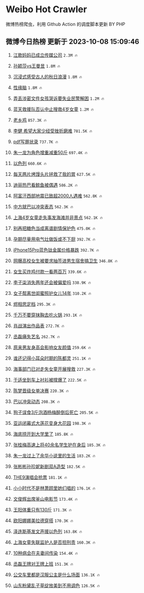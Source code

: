 # Weibo Hot Crawler 



微博热榜爬虫，利用 Github Action 的调度脚本更新 BY PHP 


## 微博今日热榜 更新于 2023-10-08 15:09:46 
1. [江歌妈妈已成立传媒公司](https://s.weibo.com/weibo?q=%23%E6%B1%9F%E6%AD%8C%E5%A6%88%E5%A6%88%E5%B7%B2%E6%88%90%E7%AB%8B%E4%BC%A0%E5%AA%92%E5%85%AC%E5%8F%B8%23&t=31&band_rank=1&Refer=top) `2.3M 🔥` 

1. [孙颖莎vs王曼昱](https://s.weibo.com/weibo?q=%E5%AD%99%E9%A2%96%E8%8E%8Evs%E7%8E%8B%E6%9B%BC%E6%98%B1&t=31&band_rank=2&Refer=top) `1.8M 🔥` 

1. [沉浸式感受古人的秋日浪漫](https://s.weibo.com/weibo?q=%23%E6%B2%89%E6%B5%B8%E5%BC%8F%E6%84%9F%E5%8F%97%E5%8F%A4%E4%BA%BA%E7%9A%84%E7%A7%8B%E6%97%A5%E6%B5%AA%E6%BC%AB%23&t=31&band_rank=3&Refer=top) `1.8M 🔥` 

1. [性缘脑](https://s.weibo.com/weibo?q=%E6%80%A7%E7%BC%98%E8%84%91&t=31&band_rank=4&Refer=top) `1.8M 🔥` 

1. [弄丢涉密文件女孩哭诉要失业民警解困](https://s.weibo.com/weibo?q=%23%E5%BC%84%E4%B8%A2%E6%B6%89%E5%AF%86%E6%96%87%E4%BB%B6%E5%A5%B3%E5%AD%A9%E5%93%AD%E8%AF%89%E8%A6%81%E5%A4%B1%E4%B8%9A%E6%B0%91%E8%AD%A6%E8%A7%A3%E5%9B%B0%23&t=31&band_rank=5&Refer=top) `1.2M 🔥` 

1. [蓝天救援队否认中止搜救4岁女童](https://s.weibo.com/weibo?q=%23%E8%93%9D%E5%A4%A9%E6%95%91%E6%8F%B4%E9%98%9F%E5%90%A6%E8%AE%A4%E4%B8%AD%E6%AD%A2%E6%90%9C%E6%95%914%E5%B2%81%E5%A5%B3%E7%AB%A5%23&t=31&band_rank=6&Refer=top) `1.2M 🔥` 

1. [老乡鸡](https://s.weibo.com/weibo?q=%23%E8%80%81%E4%B9%A1%E9%B8%A1%23&t=31&band_rank=7&Refer=top) `857.3K 🔥` 

1. [李健 希望大家少经受挫折磨难](https://s.weibo.com/weibo?q=%E6%9D%8E%E5%81%A5%20%E5%B8%8C%E6%9C%9B%E5%A4%A7%E5%AE%B6%E5%B0%91%E7%BB%8F%E5%8F%97%E6%8C%AB%E6%8A%98%E7%A3%A8%E9%9A%BE&t=31&band_rank=8&Refer=top) `781.5K 🔥` 

1. [pdf写罪状录](https://s.weibo.com/weibo?q=pdf%E5%86%99%E7%BD%AA%E7%8A%B6%E5%BD%95&t=31&band_rank=9&Refer=top) `737.7K 🔥` 

1. [朱一龙为角色增重减重50斤](https://s.weibo.com/weibo?q=%23%E6%9C%B1%E4%B8%80%E9%BE%99%E4%B8%BA%E8%A7%92%E8%89%B2%E5%A2%9E%E9%87%8D%E5%87%8F%E9%87%8D50%E6%96%A4%23&t=31&band_rank=10&Refer=top) `697.4K 🔥` 

1. [以色列](https://s.weibo.com/weibo?q=%E4%BB%A5%E8%89%B2%E5%88%97&t=31&band_rank=11&Refer=top) `660.6K 🔥` 

1. [每天两片烤馒头片拯救了我的胃](https://s.weibo.com/weibo?q=%23%E6%AF%8F%E5%A4%A9%E4%B8%A4%E7%89%87%E7%83%A4%E9%A6%92%E5%A4%B4%E7%89%87%E6%8B%AF%E6%95%91%E4%BA%86%E6%88%91%E7%9A%84%E8%83%83%23&t=31&band_rank=12&Refer=top) `627.5K 🔥` 

1. [迪丽热巴看鲸鱼被偶遇](https://s.weibo.com/weibo?q=%23%E8%BF%AA%E4%B8%BD%E7%83%AD%E5%B7%B4%E7%9C%8B%E9%B2%B8%E9%B1%BC%E8%A2%AB%E5%81%B6%E9%81%87%23&t=31&band_rank=13&Refer=top) `586.2K 🔥` 

1. [阿富汗西部地震已致超2000人遇难](https://s.weibo.com/weibo?q=%23%E9%98%BF%E5%AF%8C%E6%B1%97%E8%A5%BF%E9%83%A8%E5%9C%B0%E9%9C%87%E5%B7%B2%E8%87%B4%E8%B6%852000%E4%BA%BA%E9%81%87%E9%9A%BE%23&t=31&band_rank=14&Refer=top) `562.8K 🔥` 

1. [中方就巴以冲突表态](https://s.weibo.com/weibo?q=%23%E4%B8%AD%E6%96%B9%E5%B0%B1%E5%B7%B4%E4%BB%A5%E5%86%B2%E7%AA%81%E8%A1%A8%E6%80%81%23&t=31&band_rank=15&Refer=top) `562.3K 🔥` 

1. [上海4岁女童走失事发海滩并非景点](https://s.weibo.com/weibo?q=%23%E4%B8%8A%E6%B5%B74%E5%B2%81%E5%A5%B3%E7%AB%A5%E8%B5%B0%E5%A4%B1%E4%BA%8B%E5%8F%91%E6%B5%B7%E6%BB%A9%E5%B9%B6%E9%9D%9E%E6%99%AF%E7%82%B9%23&t=31&band_rank=16&Refer=top) `562.1K 🔥` 

1. [别再把糖色当成离谱剧情保护色](https://s.weibo.com/weibo?q=%23%E5%88%AB%E5%86%8D%E6%8A%8A%E7%B3%96%E8%89%B2%E5%BD%93%E6%88%90%E7%A6%BB%E8%B0%B1%E5%89%A7%E6%83%85%E4%BF%9D%E6%8A%A4%E8%89%B2%23&t=31&band_rank=17&Refer=top) `475.0K 🔥` 

1. [孕期尽量用电气灶做饭或不下厨](https://s.weibo.com/weibo?q=%23%E5%AD%95%E6%9C%9F%E5%B0%BD%E9%87%8F%E7%94%A8%E7%94%B5%E6%B0%94%E7%81%B6%E5%81%9A%E9%A5%AD%E6%88%96%E4%B8%8D%E4%B8%8B%E5%8E%A8%23&t=31&band_rank=18&Refer=top) `392.7K 🔥` 

1. [iPhone15Pro蓝色钛金属价格暴跌](https://s.weibo.com/weibo?q=%23iPhone15Pro%E8%93%9D%E8%89%B2%E9%92%9B%E9%87%91%E5%B1%9E%E4%BB%B7%E6%A0%BC%E6%9A%B4%E8%B7%8C%23&t=31&band_rank=19&Refer=top) `392.7K 🔥` 

1. [网曝高校女生被要求抽签进男生宿舍搞卫生](https://s.weibo.com/weibo?q=%23%E7%BD%91%E6%9B%9D%E9%AB%98%E6%A0%A1%E5%A5%B3%E7%94%9F%E8%A2%AB%E8%A6%81%E6%B1%82%E6%8A%BD%E7%AD%BE%E8%BF%9B%E7%94%B7%E7%94%9F%E5%AE%BF%E8%88%8D%E6%90%9E%E5%8D%AB%E7%94%9F%23&t=31&band_rank=20&Refer=top) `346.8K 🔥` 

1. [女生买炸鸡付款一看两百万](https://s.weibo.com/weibo?q=%23%E5%A5%B3%E7%94%9F%E4%B9%B0%E7%82%B8%E9%B8%A1%E4%BB%98%E6%AC%BE%E4%B8%80%E7%9C%8B%E4%B8%A4%E7%99%BE%E4%B8%87%23&t=31&band_rank=21&Refer=top) `339.6K 🔥` 

1. [李子柒消失两年还会被偏爱吗](https://s.weibo.com/weibo?q=%23%E6%9D%8E%E5%AD%90%E6%9F%92%E6%B6%88%E5%A4%B1%E4%B8%A4%E5%B9%B4%E8%BF%98%E4%BC%9A%E8%A2%AB%E5%81%8F%E7%88%B1%E5%90%97%23&t=31&band_rank=22&Refer=top) `338.9K 🔥` 

1. [女子帮离世闺蜜照护女儿14年](https://s.weibo.com/weibo?q=%23%E5%A5%B3%E5%AD%90%E5%B8%AE%E7%A6%BB%E4%B8%96%E9%97%BA%E8%9C%9C%E7%85%A7%E6%8A%A4%E5%A5%B3%E5%84%BF14%E5%B9%B4%23&t=31&band_rank=23&Refer=top) `310.2K 🔥` 

1. [烬相思定档](https://s.weibo.com/weibo?q=%23%E7%83%AC%E7%9B%B8%E6%80%9D%E5%AE%9A%E6%A1%A3%23&t=31&band_rank=24&Refer=top) `295.3K 🔥` 

1. [千万不要穿抹胸去吃火锅](https://s.weibo.com/weibo?q=%23%E5%8D%83%E4%B8%87%E4%B8%8D%E8%A6%81%E7%A9%BF%E6%8A%B9%E8%83%B8%E5%8E%BB%E5%90%83%E7%81%AB%E9%94%85%23&t=31&band_rank=25&Refer=top) `293.1K 🔥` 

1. [肖战演出作品表](https://s.weibo.com/weibo?q=%23%E8%82%96%E6%88%98%E6%BC%94%E5%87%BA%E4%BD%9C%E5%93%81%E8%A1%A8%23&t=31&band_rank=26&Refer=top) `272.7K 🔥` 

1. [丞磊痛失艺名](https://s.weibo.com/weibo?q=%23%E4%B8%9E%E7%A3%8A%E7%97%9B%E5%A4%B1%E8%89%BA%E5%90%8D%23&t=31&band_rank=27&Refer=top) `262.7K 🔥` 

1. [原来男友身高会影响女友颜值](https://s.weibo.com/weibo?q=%23%E5%8E%9F%E6%9D%A5%E7%94%B7%E5%8F%8B%E8%BA%AB%E9%AB%98%E4%BC%9A%E5%BD%B1%E5%93%8D%E5%A5%B3%E5%8F%8B%E9%A2%9C%E5%80%BC%23&t=31&band_rank=28&Refer=top) `259.6K 🔥` 

1. [谁还记得小耳朵时期的陈都灵](https://s.weibo.com/weibo?q=%23%E8%B0%81%E8%BF%98%E8%AE%B0%E5%BE%97%E5%B0%8F%E8%80%B3%E6%9C%B5%E6%97%B6%E6%9C%9F%E7%9A%84%E9%99%88%E9%83%BD%E7%81%B5%23&t=31&band_rank=29&Refer=top) `251.1K 🔥` 

1. [海事部门已对走失女童开展搜救](https://s.weibo.com/weibo?q=%23%E6%B5%B7%E4%BA%8B%E9%83%A8%E9%97%A8%E5%B7%B2%E5%AF%B9%E8%B5%B0%E5%A4%B1%E5%A5%B3%E7%AB%A5%E5%BC%80%E5%B1%95%E6%90%9C%E6%95%91%23&t=31&band_rank=30&Refer=top) `227.3K 🔥` 

1. [于适坐到车上衬衫被撑爆了](https://s.weibo.com/weibo?q=%E4%BA%8E%E9%80%82%E5%9D%90%E5%88%B0%E8%BD%A6%E4%B8%8A%E8%A1%AC%E8%A1%AB%E8%A2%AB%E6%92%91%E7%88%86%E4%BA%86&t=31&band_rank=31&Refer=top) `222.5K 🔥` 

1. [陈梦晋级女单决赛](https://s.weibo.com/weibo?q=%23%E9%99%88%E6%A2%A6%E6%99%8B%E7%BA%A7%E5%A5%B3%E5%8D%95%E5%86%B3%E8%B5%9B%23&t=31&band_rank=32&Refer=top) `220.3K 🔥` 

1. [巴以冲突动态](https://s.weibo.com/weibo?q=%23%E5%B7%B4%E4%BB%A5%E5%86%B2%E7%AA%81%E5%8A%A8%E6%80%81%23&t=31&band_rank=33&Refer=top) `208.3K 🔥` 

1. [狗子误食3斤泡酒杨梅醉倒后死亡](https://s.weibo.com/weibo?q=%23%E7%8B%97%E5%AD%90%E8%AF%AF%E9%A3%9F3%E6%96%A4%E6%B3%A1%E9%85%92%E6%9D%A8%E6%A2%85%E9%86%89%E5%80%92%E5%90%8E%E6%AD%BB%E4%BA%A1%23&t=31&band_rank=34&Refer=top) `205.5K 🔥` 

1. [亚运闭幕式大莲花变身大花园](https://s.weibo.com/weibo?q=%23%E4%BA%9A%E8%BF%90%E9%97%AD%E5%B9%95%E5%BC%8F%E5%A4%A7%E8%8E%B2%E8%8A%B1%E5%8F%98%E8%BA%AB%E5%A4%A7%E8%8A%B1%E5%9B%AD%23&t=31&band_rank=35&Refer=top) `198.3K 🔥` 

1. [海底捞开到大学里了](https://s.weibo.com/weibo?q=%23%E6%B5%B7%E5%BA%95%E6%8D%9E%E5%BC%80%E5%88%B0%E5%A4%A7%E5%AD%A6%E9%87%8C%E4%BA%86%23&t=31&band_rank=36&Refer=top) `185.8K 🔥` 

1. [张桂梅高速上将40余名学生护在身后](https://s.weibo.com/weibo?q=%23%E5%BC%A0%E6%A1%82%E6%A2%85%E9%AB%98%E9%80%9F%E4%B8%8A%E5%B0%8640%E4%BD%99%E5%90%8D%E5%AD%A6%E7%94%9F%E6%8A%A4%E5%9C%A8%E8%BA%AB%E5%90%8E%23&t=31&band_rank=37&Refer=top) `185.3K 🔥` 

1. [朱一龙过上了余华小说里的生活](https://s.weibo.com/weibo?q=%23%E6%9C%B1%E4%B8%80%E9%BE%99%E8%BF%87%E4%B8%8A%E4%BA%86%E4%BD%99%E5%8D%8E%E5%B0%8F%E8%AF%B4%E9%87%8C%E7%9A%84%E7%94%9F%E6%B4%BB%23&t=31&band_rank=38&Refer=top) `183.2K 🔥` 

1. [张彬彬孙珍妮新剧双A造型](https://s.weibo.com/weibo?q=%23%E5%BC%A0%E5%BD%AC%E5%BD%AC%E5%AD%99%E7%8F%8D%E5%A6%AE%E6%96%B0%E5%89%A7%E5%8F%8CA%E9%80%A0%E5%9E%8B%23&t=31&band_rank=39&Refer=top) `182.5K 🔥` 

1. [THE9演唱会抢票](https://s.weibo.com/weibo?q=THE9%E6%BC%94%E5%94%B1%E4%BC%9A%E6%8A%A2%E7%A5%A8&t=31&band_rank=40&Refer=top) `181.1K 🔥` 

1. [小小时代不是林萧顾里她们唱的](https://s.weibo.com/weibo?q=%23%E5%B0%8F%E5%B0%8F%E6%97%B6%E4%BB%A3%E4%B8%8D%E6%98%AF%E6%9E%97%E8%90%A7%E9%A1%BE%E9%87%8C%E5%A5%B9%E4%BB%AC%E5%94%B1%E7%9A%84%23&t=31&band_rank=41&Refer=top) `176.1K 🔥` 

1. [文俊辉出席釜山电影节](https://s.weibo.com/weibo?q=%23%E6%96%87%E4%BF%8A%E8%BE%89%E5%87%BA%E5%B8%AD%E9%87%9C%E5%B1%B1%E7%94%B5%E5%BD%B1%E8%8A%82%23&t=31&band_rank=42&Refer=top) `173.4K 🔥` 

1. [王阳体重只有130斤](https://s.weibo.com/weibo?q=%23%E7%8E%8B%E9%98%B3%E4%BD%93%E9%87%8D%E5%8F%AA%E6%9C%89130%E6%96%A4%23&t=31&band_rank=43&Refer=top) `171.3K 🔥` 

1. [欧阳娜娜美拉德穿搭](https://s.weibo.com/weibo?q=%23%E6%AC%A7%E9%98%B3%E5%A8%9C%E5%A8%9C%E7%BE%8E%E6%8B%89%E5%BE%B7%E7%A9%BF%E6%90%AD%23&t=31&band_rank=44&Refer=top) `170.3K 🔥` 

1. [泽连斯基发文声援以色列](https://s.weibo.com/weibo?q=%23%E6%B3%BD%E8%BF%9E%E6%96%AF%E5%9F%BA%E5%8F%91%E6%96%87%E5%A3%B0%E6%8F%B4%E4%BB%A5%E8%89%B2%E5%88%97%23&t=31&band_rank=45&Refer=top) `163.8K 🔥` 

1. [上海女童失联监护人是否担刑责](https://s.weibo.com/weibo?q=%23%E4%B8%8A%E6%B5%B7%E5%A5%B3%E7%AB%A5%E5%A4%B1%E8%81%94%E7%9B%91%E6%8A%A4%E4%BA%BA%E6%98%AF%E5%90%A6%E6%8B%85%E5%88%91%E8%B4%A3%23&t=31&band_rank=46&Refer=top) `160.3K 🔥` 

1. [10种病会在夫妻间传染](https://s.weibo.com/weibo?q=%2310%E7%A7%8D%E7%97%85%E4%BC%9A%E5%9C%A8%E5%A4%AB%E5%A6%BB%E9%97%B4%E4%BC%A0%E6%9F%93%23&t=31&band_rank=47&Refer=top) `154.4K 🔥` 

1. [丞磊王牌对王牌上班](https://s.weibo.com/weibo?q=%23%E4%B8%9E%E7%A3%8A%E7%8E%8B%E7%89%8C%E5%AF%B9%E7%8E%8B%E7%89%8C%E4%B8%8A%E7%8F%AD%23&t=31&band_rank=48&Refer=top) `151.3K 🔥` 

1. [公交车里都是汉服公主是什么场面](https://s.weibo.com/weibo?q=%23%E5%85%AC%E4%BA%A4%E8%BD%A6%E9%87%8C%E9%83%BD%E6%98%AF%E6%B1%89%E6%9C%8D%E5%85%AC%E4%B8%BB%E6%98%AF%E4%BB%80%E4%B9%88%E5%9C%BA%E9%9D%A2%23&t=31&band_rank=49&Refer=top) `136.1K 🔥` 

1. [山东粉黛乱子草绽放美到不用调色](https://s.weibo.com/weibo?q=%23%E5%B1%B1%E4%B8%9C%E7%B2%89%E9%BB%9B%E4%B9%B1%E5%AD%90%E8%8D%89%E7%BB%BD%E6%94%BE%E7%BE%8E%E5%88%B0%E4%B8%8D%E7%94%A8%E8%B0%83%E8%89%B2%23&t=31&band_rank=50&Refer=top) `126.5K 🔥` 

